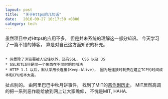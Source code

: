 ```yaml
---
layout: post
title:  "关于Https的几句话"
date:   2016-09-27 10:17:50 +0800
category: tech
---
```


虽然项目中对Https的应用不多， 但是并未系统的理解这一部分知识。 今天学习了一篇不错的博客， 算是对自己这方面知识的补充。 

<pre><code>
* 网景除了浏览器被人记住以外，还有SSL， CSS 以及 JS
* SSL和TLS只是同一个东西在不同时期的叫法
* HTTP 1.1 以后，默认采用长连接(Keep-Alive)， 因为短连接时耗费在建立TCP的时间成本和CPU成本太高。 
</code></pre>

扯点别的。 由阿里巴巴中秋月饼事件， 找到了MIT的[恶作剧历史](http://hacks.mit.edu/)。 MIT居然高调的把一系列恶作剧给放到网上让大家瞻仰， 不愧是MIT, HAHA. 
